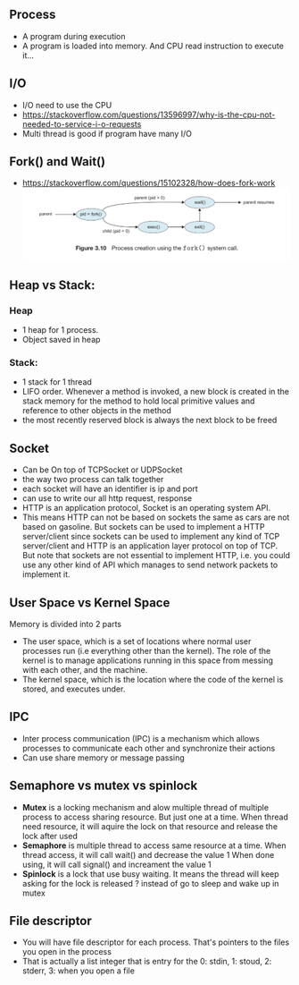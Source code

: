 ## Process
- A program during execution
- A program is loaded into memory. And CPU read instruction to execute it...

## I/O
- I/O need to use the CPU
- https://stackoverflow.com/questions/13596997/why-is-the-cpu-not-needed-to-service-i-o-requests
- Multi thread is good if program have many I/O

## Fork() and Wait()
- https://stackoverflow.com/questions/15102328/how-does-fork-work
![Alt text](images/fork.png "Title")

## Heap vs Stack:
### Heap
- 1 heap for 1 process. 
- Object saved in heap 
    
### Stack:
- 1 stack for 1 thread
- LIFO order. Whenever a method is invoked, 
a new block is created in the stack memory 
for the method to hold local primitive values and reference to other objects in the method
- the most recently reserved block is always the next block to be freed


## Socket
- Can be On top of TCPSocket or UDPSocket
- the way two process can talk together
- each socket will have an identifier is ip and port
- can use to write our all http request, response
- HTTP is an application protocol, Socket is an operating system API. 
- This means HTTP can not be based on sockets the same as cars are not based on gasoline.
But sockets can be used to implement a HTTP server/client since sockets can be 
used to implement any kind of TCP server/client and HTTP is an application layer protocol 
on top of TCP. But note that sockets are not essential to implement HTTP, 
i.e. you could use any other kind of API which manages to send network packets to implement it.

## User Space vs Kernel Space
Memory is divided into 2 parts
- The user space, which is a set of locations where normal user processes run 
(i.e everything other than the kernel). The role of the kernel is to manage applications 
running in this space from messing with each other, and the machine.
- The kernel space, which is the location where the code of the kernel is stored, 
and executes under.



## IPC
- Inter process communication (IPC) is a mechanism 
which allows processes to communicate each other and synchronize their actions
- Can use share memory or message passing

## Semaphore vs mutex vs spinlock
- **Mutex** is a locking mechanism and alow multiple thread of multiple process to access 
sharing resource. But just one at a time. When thread need resource, it will aquire 
the lock on that resource and release the lock after used
- **Semaphore** is multiple thread to access same resource at a time.
When thread access, it will call wait() and decrease the value 1
When done using, it will call signal() and increament the value 1
- **Spinlock** is a lock that use busy waiting. It means the thread will keep asking
for the lock is released ? instead of go to sleep and wake up in mutex


## File descriptor
- You will have file descriptor for each process. That's pointers to the files you open in the process
- That is actually a list integer that is entry for the 0: stdin, 1: stoud, 2: stderr, 3: when you open a file
